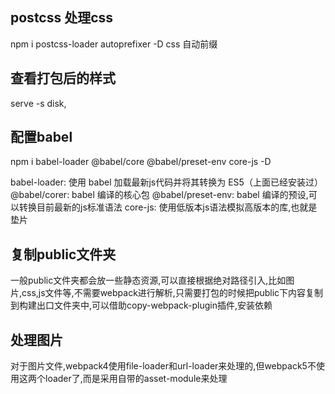 ## postcss 处理css 
npm i postcss-loader autoprefixer -D
css 自动前缀


## 查看打包后的样式 
serve -s disk,


## 配置babel 
npm i babel-loader @babel/core @babel/preset-env core-js -D

babel-loader: 使用 babel 加载最新js代码并将其转换为 ES5（上面已经安装过）
@babel/corer: babel 编译的核心包
@babel/preset-env: babel 编译的预设,可以转换目前最新的js标准语法
core-js: 使用低版本js语法模拟高版本的库,也就是垫片

##  复制public文件夹
一般public文件夹都会放一些静态资源,可以直接根据绝对路径引入,比如图片,css,js文件等,不需要webpack进行解析,只需要打包的时候把public下内容复制到构建出口文件夹中,可以借助copy-webpack-plugin插件,安装依赖

## 处理图片
对于图片文件,webpack4使用file-loader和url-loader来处理的,但webpack5不使用这两个loader了,而是采用自带的asset-module来处理
